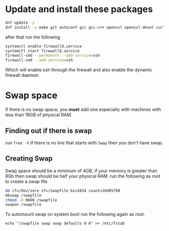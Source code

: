 
# Update and install these packages
```bash
dnf update -y
dnf install -y make git autoconf gcc gcc-c++ openssl openssl-devel curl firewalld vim policycoreutils-devel postgresql-devel node-gyp clang automake gettext pkgconfig boost boost-devel
```
after that run the following
```bash
systemctl enable firewalld.service
systemctl start firewalld.service
firewall-cmd --permanent --add-service=ssh
firewall-cmd --add-service=ssh
```

Which will enable ssh through the firewall and also enable the dynamic firewall daemon.




# Swap space

If there is no swap space, you **must** add one especially with machines with less than 16GB of physical RAM.


## Finding out if there is swap
run `free -h` if there is no line that starts with `Swap` then you don't have swap.


## Creating Swap

Swap space should be a minimum of 4GB, if your memory is greater than 8Gb then swap should be half your physical RAM.
run the following as root to create a swap file
```bash
dd if=/dev/zero of=/swapfile bs=1024 count=10485760
mkswap /swapfile
chmod -R 0600 /swapfile
swapon /swapfile
```

To automount swap on system boot run the following again as root.

`echo "/swapfile swap swap defaults 0 0" >> /etc/fstab`


